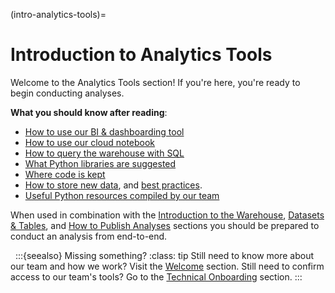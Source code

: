 (intro-analytics-tools)=
# Introduction to Analytics Tools
Welcome to the Analytics Tools section! If you're here, you're ready to begin conducting analyses.

**What you should know after reading**:
* [How to use our BI & dashboarding tool](metabase)
* [How to use our cloud notebook](jupyterhub)
* [How to query the warehouse with SQL](querying-sql-jupyterhub)
* [What Python libraries are suggested](python-libraries)
* [Where code is kept](saving-code)
* [How to store new data](storing-new-data), and [best practices](data-catalogs).
* [Useful Python resources compiled by our team](knowledge-sharing)

When used in combination with the [Introduction to the Warehouse](intro-warehouse), [Datasets & Tables](datasets-tables), and [How to Publish Analyses](publish-analyses) sections you should be prepared to conduct an analysis from end-to-end.

&nbsp;
:::{seealso} Missing something?
:class: tip
Still need to know more about our team and how we work?
Visit the [Welcome](analysts-welcome) section.
Still need to confirm access to our team's tools?
Go to the [Technical Onboarding](technical-onboarding) section.
:::
